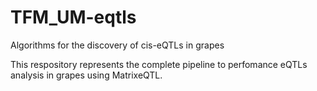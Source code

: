 # TFM_UM-eqtls
Algorithms for the discovery of cis-eQTLs in grapes


This respository represents the complete pipeline to perfomance eQTLs analysis in grapes using MatrixeQTL.
